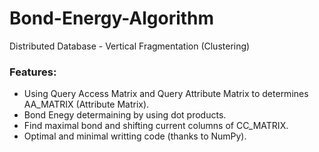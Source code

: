 # Bond-Energy-Algorithm
Distributed Database - Vertical Fragmentation (Clustering)

### Features:
- Using Query Access Matrix and Query Attribute Matrix to determines AA_MATRIX (Attribute Matrix).
- Bond Enegy determaining by using dot products.
- Find maximal bond and shifting current columns of CC_MATRIX.
- Optimal and minimal writting code (thanks to NumPy).
